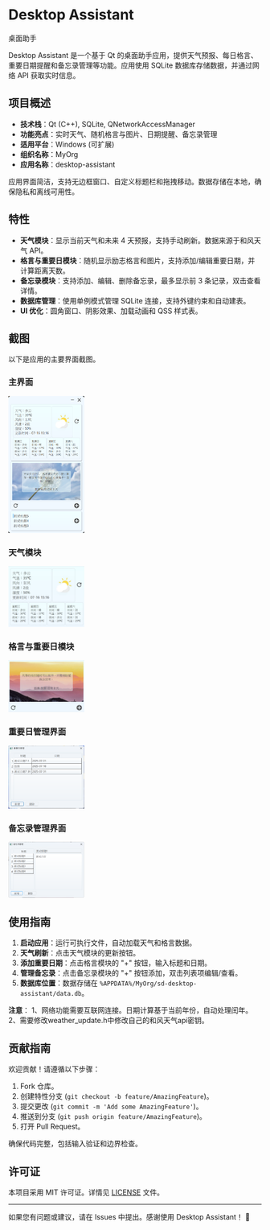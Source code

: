 # Desktop Assistant
桌面助手

Desktop Assistant 是一个基于 Qt 的桌面助手应用，提供天气预报、每日格言、重要日期提醒和备忘录管理等功能。应用使用 SQLite 数据库存储数据，并通过网络 API 获取实时信息。

## 项目概述

- **技术栈**：Qt (C++), SQLite, QNetworkAccessManager
- **功能亮点**：实时天气、随机格言与图片、日期提醒、备忘录管理
- **适用平台**：Windows (可扩展)
- **组织名称**：MyOrg
- **应用名称**：desktop-assistant

应用界面简洁，支持无边框窗口、自定义标题栏和拖拽移动。数据存储在本地，确保隐私和离线可用性。

## 特性

- **天气模块**：显示当前天气和未来 4 天预报，支持手动刷新。数据来源于和风天气 API。
- **格言与重要日模块**：随机显示励志格言和图片，支持添加/编辑重要日期，并计算距离天数。
- **备忘录模块**：支持添加、编辑、删除备忘录，最多显示前 3 条记录，双击查看详情。
- **数据库管理**：使用单例模式管理 SQLite 连接，支持外键约束和自动建表。
- **UI 优化**：圆角窗口、阴影效果、加载动画和 QSS 样式表。

## 截图

以下是应用的主要界面截图。

### 主界面
<img src="images/main_interface.png" alt="主界面图片" width="30%">

### 天气模块
<img src="images/weather_module.gif" alt="天气模块图片" width="30%">

### 格言与重要日模块
<img src="images/tips_important_day_module.gif" alt="格言重要日模块图片" width="30%">

### 重要日管理界面
<img src="images/important_day_module.png" alt="备忘录管理界面图片" width="30%">

### 备忘录管理界面
<img src="images/memo_module.png" alt="备忘录管理界面" width="30%">

## 使用指南

1. **启动应用**：运行可执行文件，自动加载天气和格言数据。
2. **天气刷新**：点击天气模块的更新按钮。
3. **添加重要日期**：点击格言模块的 "+" 按钮，输入标题和日期。
4. **管理备忘录**：点击备忘录模块的 "+" 按钮添加，双击列表项编辑/查看。
5. **数据库位置**：数据存储在 `%APPDATA%/MyOrg/sd-desktop-assistant/data.db`。

**注意**：
1、网络功能需要互联网连接。日期计算基于当前年份，自动处理闰年。
2、需要修改weather_update.h中修改自己的和风天气api密钥。

## 贡献指南

欢迎贡献！请遵循以下步骤：
1. Fork 仓库。
2. 创建特性分支 (`git checkout -b feature/AmazingFeature`)。
3. 提交更改 (`git commit -m 'Add some AmazingFeature'`)。
4. 推送到分支 (`git push origin feature/AmazingFeature`)。
5. 打开 Pull Request。

确保代码完整，包括输入验证和边界检查。

## 许可证

本项目采用 MIT 许可证。详情见 [LICENSE](LICENSE) 文件。

---

如果您有问题或建议，请在 Issues 中提出。感谢使用 Desktop Assistant！ 🚀

